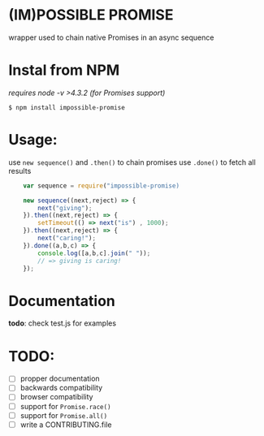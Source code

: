 # (IM)POSSIBLE PROMISE
wrapper used to chain native Promises in an async sequence

# Instal from NPM
_requires node -v >4.3.2 (for Promises support)_ 

    $ npm install impossible-promise

# Usage:
use `new sequence()` and `.then()` to chain promises
use `.done()` to fetch all results
```js
    var sequence = require("impossible-promise)

    new sequence((next,reject) => {
        next("giving");
    }).then((next,reject) => {
        setTimeout(() => next("is") , 1000);
    }).then((next,reject) => {
        next("caring!");
    }).done((a,b,c) => {
        console.log([a,b,c].join(" "));
        // => giving is caring!
    });
```

# Documentation
__todo__: check test.js for examples

# TODO:
- [ ] propper documentation
- [ ] backwards compatibility
- [ ] browser compatibility
- [ ] support for `Promise.race()`
- [ ] support for `Promise.all()`
- [ ] write a CONTRIBUTING.file
